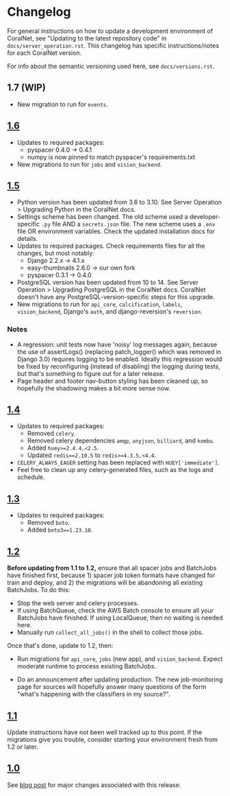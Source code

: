 # Changelog


For general instructions on how to update a development environment of CoralNet, see "Updating to the latest repository code" in `docs/server_operation.rst`. This changelog has specific instructions/notes for each CoralNet version.

For info about the semantic versioning used here, see `docs/versions.rst`.


## 1.7 (WIP)

- New migration to run for `events`.

## [1.6](https://github.com/beijbom/coralnet/tree/1.6)

- Updates to required packages:
  - pyspacer 0.4.0 -> 0.4.1
  - numpy is now pinned to match pyspacer's requirements.txt
- New migrations to run for `jobs` and `vision_backend`.

## [1.5](https://github.com/beijbom/coralnet/tree/1.5)

- Python version has been updated from 3.6 to 3.10. See Server Operation > Upgrading Python in the CoralNet docs.
- Settings scheme has been changed. The old scheme used a developer-specific `.py` file AND a `secrets.json` file. The new scheme uses a `.env` file OR environment variables. Check the updated installation docs for details.
- Updates to required packages. Check requirements files for all the changes, but most notably:
  - Django 2.2.x -> 4.1.x
  - easy-thumbnails 2.6.0 -> our own fork
  - pyspacer 0.3.1 -> 0.4.0
- PostgreSQL version has been updated from 10 to 14. See Server Operation > Upgrading PostgreSQL in the CoralNet docs. CoralNet doesn't have any PostgreSQL-version-specific steps for this upgrade.
- New migrations to run for `api_core`, `calcification`, `labels`, `vision_backend`, Django's `auth`, and django-reversion's `reversion`.

### Notes

- A regression: unit tests now have 'noisy' log messages again, because the use of assertLogs() (replacing patch_logger() which was removed in Django 3.0) requires logging to be enabled. Ideally this regression would be fixed by reconfiguring (instead of disabling) the logging during tests, but that's something to figure out for a later release.
- Page header and footer nav-button styling has been cleaned up, so hopefully the shadowing makes a bit more sense now.

## [1.4](https://github.com/beijbom/coralnet/tree/1.4)

- Updates to required packages:
  - Removed `celery`.
  - Removed celery dependencies `amqp`, `anyjson`, `billiard`, and `kombu`.
  - Added `huey>=2.4.4,<2.5`.
  - Updated `redis==2.10.5` to `redis>=4.3.5,<4.4`.
- ``CELERY_ALWAYS_EAGER`` setting has been replaced with ``HUEY['immediate']``.
- Feel free to clean up any celery-generated files, such as the logs and schedule.

## [1.3](https://github.com/beijbom/coralnet/tree/1.3)

- Updates to required packages:
  - Removed `boto`.
  - Added `boto3==1.23.10`.

## [1.2](https://github.com/beijbom/coralnet/tree/1.2)

**Before updating from 1.1 to 1.2,** ensure that all spacer jobs and BatchJobs have finished first, because 1) spacer job token formats have changed for train and deploy, and 2) the migrations will be abandoning all existing BatchJobs. To do this:
  - Stop the web server and celery processes.
  - If using BatchQueue, check the AWS Batch console to ensure all your BatchJobs have finished. If using LocalQueue, then no waiting is needed here.
  - Manually run `collect_all_jobs()` in the shell to collect those jobs.

Once that's done, update to 1.2, then:

- Run migrations for ``api_core``, ``jobs`` (new app), and ``vision_backend``. Expect moderate runtime to process existing BatchJobs.

- Do an announcement after updating production. The new job-monitoring page for sources will hopefully answer many questions of the form "what's happening with the classifiers in my source?".

## [1.1](https://github.com/beijbom/coralnet/tree/1.1)

Update instructions have not been well tracked up to this point. If the migrations give you trouble, consider starting your environment fresh from 1.2 or later.

## [1.0](https://github.com/beijbom/coralnet/tree/1.0)

See [blog post](https://coralnet.ucsd.edu/blog/coralnet-is-officially-out-of-beta/) for major changes associated with this release.